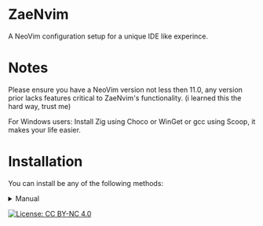 # ZaeNvim
A NeoVim configuration setup for a unique IDE like experince.

# Notes
Please ensure you have a NeoVim version not less then 11.0, any version prior lacks features critical to ZaeNvim's functionality. (i learned this the hard way, trust me)

For Windows users:
Install Zig using Choco or WinGet or gcc using Scoop, it makes your life easier.

# Installation
You can install be any of the following methods:

<details>
  <summary>Manual</summary>
  1. Backup your current config
    Windows (PowerShell):
    <pre>Rename-Item -Path "$env:LOCALAPPDATA\nvim" -NewName "nvim.bak"</pre>
    Windows (cmd):
    <pre>cd %LOCALAPPDATA%
    ren nvim nvim.bak</pre>
    Basically anything else:
    <pre>mv $XDG_CONFIG_HOME/nvim $XDG_CONFIG_HOME/nvim.bak</pre>
</details>

[![License: CC BY-NC 4.0](https://img.shields.io/badge/License-CC%20BY--NC--SA%204.0-lightgrey.svg)](https://creativecommons.org/licenses/by-nc-sa/4.0/)
